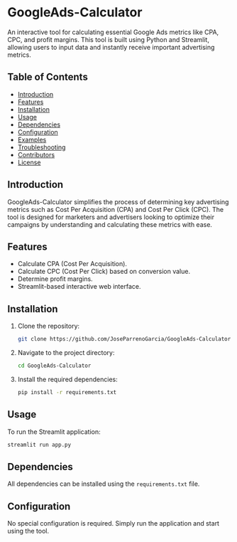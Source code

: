# GoogleAds-Calculator

An interactive tool for calculating essential Google Ads metrics like CPA, CPC, and profit margins. This tool is built using Python and Streamlit, allowing users to input data and instantly receive important advertising metrics.

## Table of Contents
- [Introduction](#introduction)
- [Features](#features)
- [Installation](#installation)
- [Usage](#usage)
- [Dependencies](#dependencies)
- [Configuration](#configuration)
- [Examples](#examples)
- [Troubleshooting](#troubleshooting)
- [Contributors](#contributors)
- [License](#license)

## Introduction
GoogleAds-Calculator simplifies the process of determining key advertising metrics such as Cost Per Acquisition (CPA) and Cost Per Click (CPC). The tool is designed for marketers and advertisers looking to optimize their campaigns by understanding and calculating these metrics with ease.

## Features
- Calculate CPA (Cost Per Acquisition).
- Calculate CPC (Cost Per Click) based on conversion value.
- Determine profit margins.
- Streamlit-based interactive web interface.

## Installation
1. Clone the repository:
    ```bash
    git clone https://github.com/JoseParrenoGarcia/GoogleAds-Calculator.git
    ```
2. Navigate to the project directory:
    ```bash
    cd GoogleAds-Calculator
    ```
3. Install the required dependencies:
    ```bash
    pip install -r requirements.txt
    ```

## Usage
To run the Streamlit application:
```bash
streamlit run app.py
```

## Dependencies
All dependencies can be installed using the `requirements.txt` file.

## Configuration
No special configuration is required. Simply run the application and start using the tool.